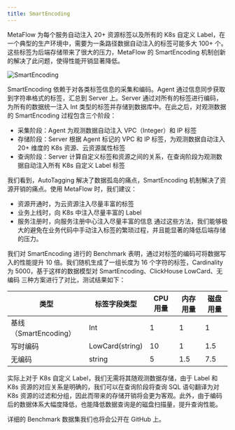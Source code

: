 ```yaml
---
title: SmartEncoding
---
```


MetaFlow 为每个服务自动注入 20+ 资源标签以及所有的 K8s 自定义 Label，在一个典型的生产环境中，需要为一条路径数据自动注入的标签可能多大 100+ 个。这些标签为后端存储带来了很大的压力，MetaFlow 的 SmartEncoding 机制创新的解决了此问题，使得性能开销显著降低。

![SmartEncoding](../01-about/imgs/smart-encoding.png)

SmartEncoding 依赖于对各类标签信息的采集和编码。Agent 通过信息同步获取到字符串格式的标签，汇总到 Server 上。Server 通过对所有的标签进行编码，为所有的数据统一注入 Int 类型的标签并存储到数据库中。在此之后，对观测数据的 SmartEncoding 过程包含三个阶段：
- 采集阶段：Agent 为观测数据自动注入 VPC（Integer）和 IP 标签
- 存储阶段：Server 根据 Agent 标记的 VPC 和 IP 标签，为观测数据自动注入 20+ 维度的 K8s 资源、云资源属性标签
- 查询阶段：Server 计算自定义标签和资源之间的关系，在查询阶段为观测数据自动注入所有 K8s 自定义 Label 标签

我们看到，AutoTagging 解决了数据孤岛的痛点，SmartEncoding 机制解决了资源开销的痛点。使用 MetaFlow 时，我们建议：
- 资源开通时，为云资源注入尽量丰富的标签
- 业务上线时，向 K8s 中注入尽量丰富的 Label
- 服务注册时，向服务注册中心注入尽量丰富的信息
通过这些方法，我们能够极大的避免在业务代码中手动注入标签的繁琐过程，并且能显著的降低后端存储的压力。

我们对 SmartEncoding 进行的 Benchmark 表明，通过对标签的编码可将数据写入的性能提升 10 倍。我们随机生成了一组长度为 16 个字符的标签，Cardinality 为 5000，基于这样的数据模型对 SmartEncoding、ClickHouse LowCard、无编码 三种方案进行了对比，测试结果如下：

| 类型                  | 标签字段类型    | CPU 用量 | 内存用量 | 磁盘用量 |
| --------------------  | --------------  | -------- | -------- | -------- |
| 基线（SmartEncoding） | Int             | 1        | 1        | 1        |
| 写时编码              | LowCard(string) | 10       | 1        | 1.5      |
| 无编码                | string          | 5        | 1.5      | 7.5      |

实际上对于 K8s 自定义 Label，我们无需将其随观测数据存储，由于 Label 和 K8s 资源的对应关系是明确的，我们可以在查询阶段将查询 SQL 语句翻译为对 K8s 资源的过滤和分组，因此而带来的存储开销将会更为客观。此外，由于编码后的数据体系大幅度降低，也能降低数据查询是的磁盘扫描量，提升查询性能。

详细的 Benchmark 数据集我们也将会公开在 GitHub 上。
